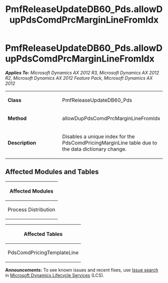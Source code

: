 ﻿---
title: PmfReleaseUpdateDB60_Pds.allowDupPdsComdPrcMarginLineFromIdx
TOCTitle: PmfReleaseUpdateDB60_Pds.allowDupPdsComdPrcMarginLineFromIdx
ms:assetid: 58c43d31-52b6-c4aa-ff0e-335ec57a939c
ms:mtpsurl: https://msdn.microsoft.com/en-us/library/JJ736242(v=AX.60)
ms:contentKeyID: 49708417
ms.date: 05/18/2015
mtps_version: v=AX.60
---

# PmfReleaseUpdateDB60\_Pds.allowDupPdsComdPrcMarginLineFromIdx 


_**Applies To:** Microsoft Dynamics AX 2012 R3, Microsoft Dynamics AX 2012 R2, Microsoft Dynamics AX 2012 Feature Pack, Microsoft Dynamics AX 2012_

<table>
<colgroup>
<col style="width: 50%" />
<col style="width: 50%" />
</colgroup>
<tbody>
<tr class="odd">
<td><p><strong>Class</strong></p></td>
<td><p>PmfReleaseUpdateDB60_Pds</p></td>
</tr>
<tr class="even">
<td><p><strong>Method</strong></p></td>
<td><p>allowDupPdsComdPrcMarginLineFromIdx</p></td>
</tr>
<tr class="odd">
<td><p><strong>Description</strong></p></td>
<td><p>Disables a unique index for the PdsComdPricingMarginLine table due to the data dictionary change.</p></td>
</tr>
</tbody>
</table>


## Affected Modules and Tables

<table>
<colgroup>
<col style="width: 100%" />
</colgroup>
<thead>
<tr class="header">
<th><p>Affected Modules</p></th>
</tr>
</thead>
<tbody>
<tr class="odd">
<td><p>Process Distribution</p></td>
</tr>
</tbody>
</table>


<table>
<colgroup>
<col style="width: 100%" />
</colgroup>
<thead>
<tr class="header">
<th><p>Affected Tables</p></th>
</tr>
</thead>
<tbody>
<tr class="odd">
<td><p>PdsComdPricingTemplateLine</p></td>
</tr>
</tbody>
</table>

  
**Announcements:** To see known issues and recent fixes, use [Issue search](http://go.microsoft.com/fwlink/?linkid=389258) in [Microsoft Dynamics Lifecycle Services](http://go.microsoft.com/fwlink/?linkid=306505) (LCS).

